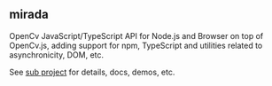 ## mirada

OpenCv JavaScript/TypeScript API for Node.js and Browser on top of OpenCv.js, adding support for npm, TypeScript and utilities related to asynchronicity, DOM, etc.

See [sub project](mirada) for details, docs, demos, etc.





<!-- 
> Could you please add some usage example (tutorial code) how to use this patch?

In the browser unlikely due to the fact that cv.imread() method is overrided to read from DOM canvas and not FS. 

The example I have now is on node.js where I need FS to:

1 ) 
 helpers.js pollutes the open.js build overriding cv.imread() method


 I'm working on what for me would be an ideal opencv.js npm package here https://github.com/cancerberoSgx/mirada/. The idea is to use the official opencv.js wasm build files, support node.js and the browser with the same API which should be small, ideally only a thin layer with almost no implementation at all that directly represent vc.* methods. Probably some separate modules to easy image format handling and JS / asynchronous syntax sugar. The hard work and most important would be to provide TypeScript typings matching this API hopefully directly / mechanically ported from doxygen apidocs (working on that) . Also some tests . But keep the implementation minimal and agnostic on any library/technology -->